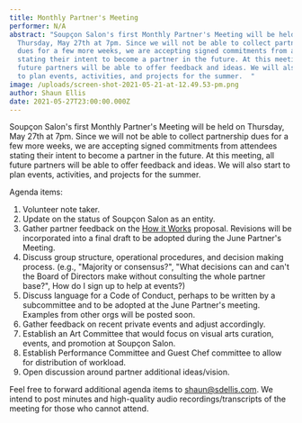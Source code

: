 ```yaml
---
title: Monthly Partner's Meeting
performer: N/A
abstract: "Soupçon Salon's first Monthly Partner's Meeting will be held on
  Thursday, May 27th at 7pm. Since we will not be able to collect partnership
  dues for a few more weeks, we are accepting signed commitments from attendees
  stating their intent to become a partner in the future. At this meeting, all
  future partners will be able to offer feedback and ideas. We will also start
  to plan events, activities, and projects for the summer.  "
image: /uploads/screen-shot-2021-05-21-at-12.49.53-pm.png
author: Shaun Ellis
date: 2021-05-27T23:00:00.000Z
---
```

Soupçon Salon's first Monthly Partner's Meeting will be held on Thursday, May 27th at 7pm. Since we will not be able to collect partnership dues for a few more weeks, we are accepting signed commitments from attendees stating their intent to become a partner in the future. At this meeting, all future partners will be able to offer feedback and ideas. We will also start to plan events, activities, and projects for the summer.  

Agenda items: 

1. Volunteer note taker.
1. Update on the status of Soupçon Salon as an entity.
1. Gather partner feedback on the [How it Works](https://soupcon.salon/about/) proposal. Revisions will be incorporated into a final draft to be adopted during the June Partner's Meeting.
1. Discuss group structure, operational procedures, and decision making process. (e.g., "Majority or consensus?", "What decisions can and can't the Board of Directors make without consulting the whole partner base?", How do I sign up to help at events?)
2. Discuss language for a Code of Conduct, perhaps to be written by a subcommittee and to be adopted at the June Partner's meeting. Examples from other orgs will be posted soon.
3. Gather feedback on recent private events and adjust accordingly.
4. Establish an Art Committee that would focus on visual arts curation, events, and promotion at Soupçon Salon.
5. Establish Performance Committee and Guest Chef committee to allow for distribution of workload. 
6. Open discussion around partner additional ideas/vision.

Feel free to forward additional agenda items to shaun@sdellis.com. We intend to post minutes and high-quality audio recordings/transcripts of the meeting for those who cannot attend.
